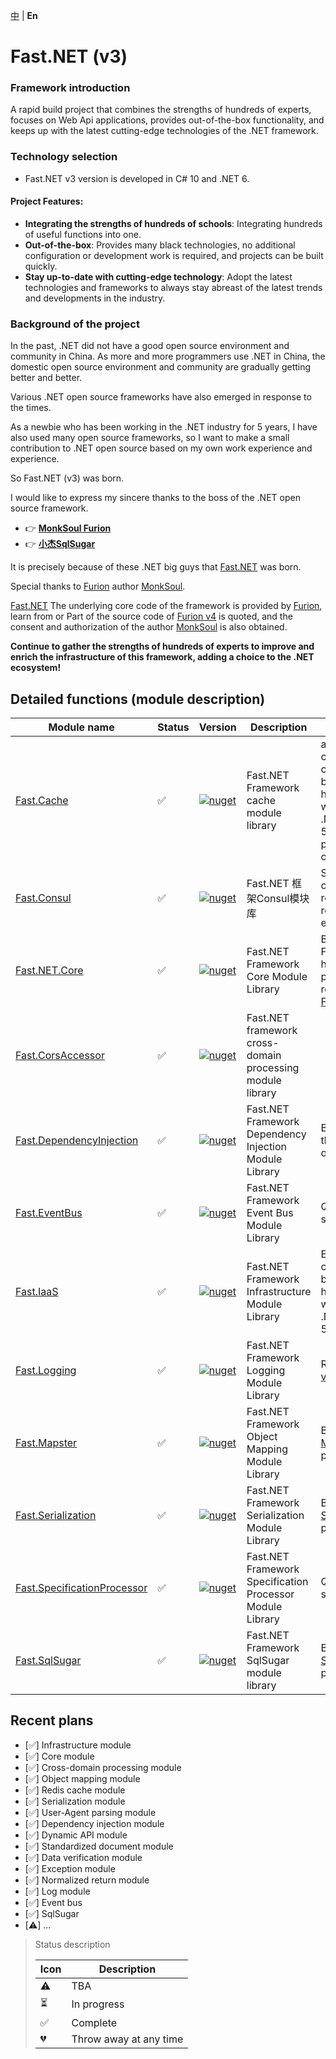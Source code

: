 [中](https://gitee.com/Net-18K/Fast.NET/tree/master/backend/Fast.NET) | **En**

# Fast.NET (v3)

### Framework introduction

A rapid build project that combines the strengths of hundreds of experts, focuses on Web Api applications, provides out-of-the-box functionality, and keeps up with the latest cutting-edge technologies of the .NET framework.

### Technology selection

- Fast.NET v3 version is developed in C# 10 and .NET 6.

#### Project Features:

- **Integrating the strengths of hundreds of schools**: Integrating hundreds of useful functions into one.
- **Out-of-the-box**: Provides many black technologies, no additional configuration or development work is required, and projects can be built quickly.
- **Stay up-to-date with cutting-edge technology**: Adopt the latest technologies and frameworks to always stay abreast of the latest trends and developments in the industry.

### Background of the project

In the past, .NET did not have a good open source environment and community in China. As more and more programmers use .NET in China, the domestic open source environment and community are gradually getting better and better.

Various .NET open source frameworks have also emerged in response to the times.

As a newbie who has been working in the .NET industry for 5 years, I have also used many open source frameworks, so I want to make a small contribution to .NET open source based on my own work experience and experience.

So Fast.NET (v3) was born.

I would like to express my sincere thanks to the boss of the .NET open source framework.

- 👉 **[MonkSoul Furion](https://gitee.com/dotnetchina/Furion)**
- 👉 **[小杰SqlSugar](https://gitee.com/dotnetchina/SqlSugar)**

It is precisely because of these .NET big guys that [Fast.NET](https://gitee.com/Net-18K/Fast.NET/tree/master/backend/Fast.NET) was born.

Special thanks to [Furion](https://gitee.com/dotnetchina/Furion) author [MonkSoul](https://gitee.com/monksoul).

[Fast.NET](https://gitee.com/Net-18K/Fast.NET) The underlying core code of the framework is provided by [Furion](https://gitee.com/dotnetchina/Furion), learn from or Part of the source code of [Furion v4](https://gitee.com/dotnetchina/Furion) is quoted, and the consent and authorization of the author [MonkSoul](https://gitee.com/monksoul) is also obtained.

**Continue to gather the strengths of hundreds of experts to improve and enrich the infrastructure of this framework, adding a choice to the .NET ecosystem!**

## Detailed functions (module description)

| Module name | Status | Version | Description | Remarks |
| ------ | --- | ---- | --- | --- |
| [Fast.Cache](https://gitee.com/Net-18K/Fast.NET/tree/master/backend/Fast.NET/Cache/Fast.Cache) | ✅ | [![nuget](https://img.shields.io/nuget/v/Fast.Cache.svg?cacheSeconds=10800)](https://www.nuget.org/packages/Fast.Cache) | Fast.NET Framework cache module library | a The Redis cache library commonly used by rookies who have been working in the .NET industry for 5 years is packaged based on [CSRedisCore](https://github.com/2881099/csredis) |
| [Fast.Consul](https://gitee.com/Net-18K/Fast.NET/tree/master/backend/Fast.NET/Consul/Fast.Consul) | ✅ | [![nuget](https://img.shields.io/nuget/v/Fast.Consul.svg?cacheSeconds=10800)](https://www.nuget.org/packages/Fast.Consul) | Fast.NET 框架Consul模块库 | Some [Consul](https://github.com/hashicorp/consul) commonly used remote service request encapsulation |
| [Fast.NET.Core](https://gitee.com/Net-18K/Fast.NET/tree/master/backend/Fast.NET/Core/Fast.NET.Core) | ✅ | [![nuget](https://img.shields.io/nuget/v/Fast.NET.Core.svg?cacheSeconds=10800)](https://www.nuget.org/packages/Fast.NET.Core) | Fast.NET Framework Core Module Library | Because Fast.Core already has a Nuget package, it was renamed [Fast.NET.Core](https://gitee.com/Net-18K/Fast.NET/tree/master/backend/Fast.NET.NET/Core/Fast.NET.Core) |
| [Fast.CorsAccessor](https://gitee.com/Net-18K/Fast.NET/tree/master/backend/Fast.NET/CorsAccessor/Fast.CorsAccessor) | ✅ |[![nuget](https://img.shields.io/nuget/v/Fast.CorsAccessor.svg?cacheSeconds=10800)](https://www.nuget.org/packages/Fast.CorsAccessor) | Fast.NET framework cross-domain processing module library | |
| [Fast.DependencyInjection](https://gitee.com/Net-18K/Fast.NET/tree/master/backend/Fast.NET/DependencyInjection/Fast.DependencyInjection) | ✅ | [![nuget](https://img.shields.io/nuget/v/Fast.DependencyInjection.svg?cacheSeconds=10800)](https://www.nuget.org/packages/Fast.DependencyInjection) | Fast.NET Framework Dependency Injection Module Library | Based on part of the source code of [Furion v4](https://gitee.com/dotnetchina/Furion) |
| [Fast.EventBus](https://gitee.com/Net-18K/Fast.NET/tree/master/backend/Fast.NET/EventBus/Fast.EventBus) | ✅ | [![nuget](https://img.shields.io/nuget/v/Fast.EventBus.svg?cacheSeconds=10800)](https://www.nuget.org/packages/Fast.EventBus) | Fast.NET Framework Event Bus Module Library | Quote [Furion v4](https://gitee.com/dotnetchina/Furion) source code |
| [Fast.IaaS](https://gitee.com/Net-18K/Fast.NET/tree/master/backend/Fast.NET/IaaS/Fast.IaaS) | ✅ | [![nuget](https://img.shields.io/nuget/v/Fast.IaaS.svg?cacheSeconds=10800)](https://www.nuget.org/packages/Fast.IaaS) | Fast.NET Framework Infrastructure Module Library | Expansion tools commonly used by a newbie who has been working in the .NET industry for 5 years |
| [Fast.Logging](https://gitee.com/Net-18K/Fast.NET/tree/master/backend/Fast.NET/Logging/Fast.Logging) | ✅ | [![nuget](https://img.shields.io/nuget/v/Fast.Logging.svg?cacheSeconds=10800)](https://www.nuget.org/packages/Fast.Logging) | Fast.NET Framework Logging Module Library | Reference [Furion v4](https://gitee.com/dotnetchina/Furion) source code |
| [Fast.Mapster](https://gitee.com/Net-18K/Fast.NET/tree/master/backend/Fast.NET/Mapster/Fast.Mapster) | ✅ | [![nuget](https://img.shields.io/nuget/v/Fast.Mapster.svg?cacheSeconds=10800)](https://www.nuget.org/packages/Fast.Mapster) | Fast.NET Framework Object Mapping Module Library | Based on [Mapster](https://github.com/MapsterMapper/Mapster) packaging |
| [Fast.Serialization](https://gitee.com/Net-18K/Fast.NET/tree/master/backend/Fast.NET/Serialization/Fast.Serialization) | ✅ | [![nuget](https://img.shields.io/nuget/v/Fast.Serialization.svg?cacheSeconds=10800)](https://www.nuget.org/packages/Fast.Serialization) | Fast.NET Framework Serialization Module Library | Based on [System.Text.Json](https://learn.microsoft.com/zh-cn/dotnet/api/system.text.json) packaging |
| [Fast.SpecificationProcessor](https://gitee.com/Net-18K/Fast.NET/tree/master/backend/Fast.NET/SpecificationProcessor/Fast.SpecificationProcessor) | ✅ | [![nuget](https://img.shields.io/nuget/v/Fast.SpecificationProcessor.svg?cacheSeconds=10800)](https://www.nuget.org/packages/Fast.SpecificationProcessor) | Fast.NET Framework Specification Processor Module Library | Quote [Furion v4](https://gitee.com/dotnetchina/Furion) source code |
| [Fast.SqlSugar](https://gitee.com/Net-18K/Fast.NET/tree/master/backend/Fast.NET/SqlSugar/Fast.SqlSugar) | ✅ | [![nuget](https://img.shields.io/nuget/v/Fast.SqlSugar.svg?cacheSeconds=10800)](https://www.nuget.org/packages/Fast.SqlSugar) | Fast.NET Framework SqlSugar module library | Based on [SqlSugar](https://gitee.com/dotnetchina/SqlSugar) package |

## Recent plans

- [✅] Infrastructure module
- [✅] Core module
- [✅] Cross-domain processing module
- [✅] Object mapping module
- [✅] Redis cache module
- [✅] Serialization module
- [✅] User-Agent parsing module
- [✅] Dependency injection module
- [✅] Dynamic API module
- [✅] Standardized document module
- [✅] Data verification module
- [✅] Exception module
- [✅] Normalized return module
- [✅] Log module
- [✅] Event bus
- [✅] SqlSugar
- [⚠️] ...

> Status description
>
> | Icon | Description |
> | ---- | -------- |
> | ⚠️ | TBA |
> | ⏳ | In progress |
> | ✅ | Complete |
> | 💔 | Throw away at any time |